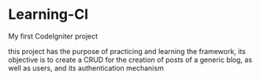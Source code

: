 # Learning-CI
My first CodeIgniter project

this project has the purpose of practicing and learning the framework, its objective is to create a CRUD for the creation of posts of a generic blog, as well as users, and its authentication mechanism
